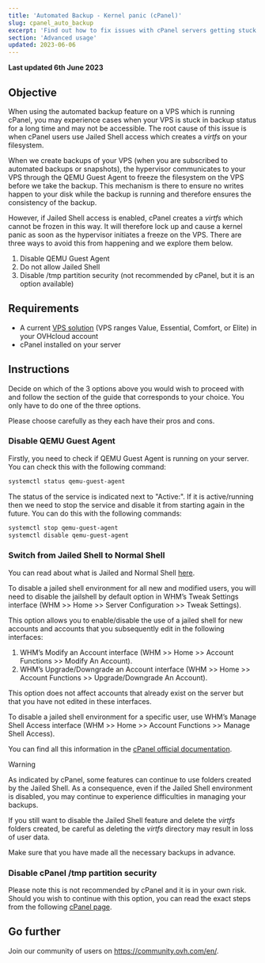 ```yaml
---
title: 'Automated Backup - Kernel panic (cPanel)'
slug: cpanel_auto_backup
excerpt: 'Find out how to fix issues with cPanel servers getting stuck during OVHcloud automated backup'
section: 'Advanced usage'
updated: 2023-06-06
---
```


**Last updated 6th June 2023**

## Objective

When using the automated backup feature on a VPS which is running cPanel, you may experience cases when your VPS is stuck in backup status for a long time and may not be accessible. The root cause of this issue is when cPanel users use Jailed Shell access which creates a *virtfs* on your filesystem.

When we create backups of your VPS (when you are subscribed to automated backups or snapshots), the hypervisor communicates to your VPS through the QEMU Guest Agent to freeze the filesystem on the VPS before we take the backup. This mechanism is there to ensure no writes happen to your disk while the backup is running and therefore ensures the consistency of the backup.

However, if Jailed Shell access is enabled, cPanel creates a *virtfs* which cannot be frozen in this way. It will therefore lock up and cause a kernel panic as soon as the hypervisor initiates a freeze on the VPS. There are three ways to avoid this from happening and we explore them below.

1. Disable QEMU Guest Agent
2. Do not allow Jailed Shell
3. Disable /tmp partition security (not recommended by cPanel, but it is an option available)

## Requirements

- A current [VPS solution](https://www.ovhcloud.com/asia/vps/) (VPS ranges Value, Essential, Comfort, or Elite) in your OVHcloud account
- cPanel installed on your server

## Instructions

Decide on which of the 3 options above you would wish to proceed with and follow the section of the guide that corresponds to your choice. You only have to do one of the three options.

Please choose carefully as they each have their pros and cons.

### Disable QEMU Guest Agent

Firstly, you need to check if QEMU Guest Agent is running on your server. You can check this with the following command:

```bash
systemctl status qemu-guest-agent
```

The status of the service is indicated next to "Active:". If it is active/running then we need to stop the service and disable it from starting again in the future. You can do this with the following commands:

```bash
systemctl stop qemu-guest-agent
systemctl disable qemu-guest-agent
```

### Switch from Jailed Shell to Normal Shell

You can read about what is Jailed and Normal Shell [here](https://support.cpanel.net/hc/en-us/articles/360051992634-Differences-Between-Normal-and-Jailed-Shell).

To disable a jailed shell environment for all new and modified users, you will need to disable the jailshell by default option in WHM’s Tweak Settings interface (WHM >> Home >> Server Configuration >> Tweak Settings).

This option allows you to enable/disable the use of a jailed shell for new accounts and accounts that you subsequently edit in the following interfaces:

1. WHM’s Modify an Account interface (WHM >> Home >> Account Functions >> Modify An Account).
2. WHM’s Upgrade/Downgrade an Account interface (WHM >> Home >> Account Functions >> Upgrade/Downgrade An Account).

This option does not affect accounts that already exist on the server but that you have not edited in these interfaces.

To disable a jailed shell environment for a specific user, use WHM’s Manage Shell Access interface (WHM >> Home >> Account Functions >> Manage Shell Access).

You can find all this information in the [cPanel official documentation](https://docs.cpanel.net/knowledge-base/accounts/virtfs-jailed-shell/#disable-or-remove-a-jailed-shell-environment).

> [!warning]
>
> As indicated by cPanel, some features can continue to use folders created by the Jailed Shell. As a consequence, even if the Jailed Shell environment is disabled, you may continue to experience difficulties in managing your backups.
>
> If you still want to disable the Jailed Shell feature and delete the *virtfs* folders created, be careful as deleting the *virtfs* directory may result in loss of user data.
>
> Make sure that you have made all the necessary backups in advance.

### Disable cPanel /tmp partition security

Please note this is not recommended by cPanel and it is in your own risk. Should you wish to continue with this option, you can read the exact steps from the following [cPanel page](https://docs.cpanel.net/knowledge-base/security/tips-to-make-your-server-more-secure/#harden-your-tmp-partition).


## Go further

Join our community of users on <https://community.ovh.com/en/>.
